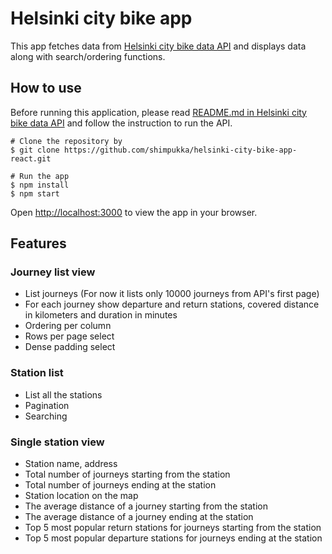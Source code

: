 # Helsinki city bike app

This app fetches data from [Helsinki city bike data API](https://github.com/shimpukka/helsinki-city-bike-app) and displays data along with search/ordering functions.

## How to use
Before running this application, please read [README.md in Helsinki city bike data API](https://github.com/shimpukka/helsinki-city-bike-app) and follow the instruction to run the API.

```
# Clone the repository by
$ git clone https://github.com/shimpukka/helsinki-city-bike-app-react.git

# Run the app
$ npm install
$ npm start
```

Open [http://localhost:3000](http://localhost:3000) to view the app in your browser.

## Features
### Journey list view
- List journeys (For now it lists only 10000 journeys from API's first page)
- For each journey show departure and return stations, covered distance in kilometers and duration in minutes
- Ordering per column
- Rows per page select
- Dense padding select

### Station list
- List all the stations
- Pagination
- Searching

### Single station view
- Station name, address
- Total number of journeys starting from the station
- Total number of journeys ending at the station
- Station location on the map
- The average distance of a journey starting from the station
- The average distance of a journey ending at the station
- Top 5 most popular return stations for journeys starting from the station
- Top 5 most popular departure stations for journeys ending at the station

